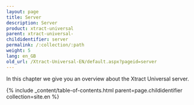 ```yaml
---
layout: page
title: Server
description: Server
product: xtract-universal
parent: xtract-universal-
childidentifier: server
permalink: /:collection/:path
weight: 5
lang: en_GB
old_url: /Xtract-Universal-EN/default.aspx?pageid=server
---
```


In this chapter we give you an overview about the Xtract Universal server.

{% include _content/table-of-contents.html parent=page.childidentifier collection=site.en %}